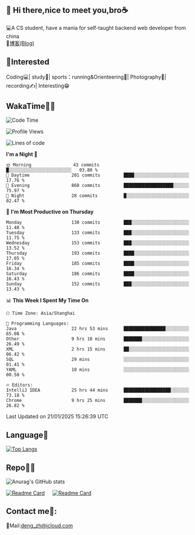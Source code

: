 👋 Hi there,nice to meet you,bro☕
---
💻A CS student, have a mania for self-taught backend web developer from china   
📌[博客(Blog)](https://github.com/HealUP/MyBlog)

 <!-- waka-box start -->
 <!-- waka-box end -->
 
🧲**Interested**
--
Coding💻| study📖| sports：running&Orienteering🏃‍| Photography📸| recording✍️| Interesting😁

WakaTime👨‍💻
---
<!--START_SECTION:waka-->
![Code Time](http://img.shields.io/badge/Code%20Time-2%2C449%20hrs%2049%20mins-blue)

![Profile Views](http://img.shields.io/badge/Profile%20Views-0-blue)

![Lines of code](https://img.shields.io/badge/From%20Hello%20World%20I%27ve%20Written-205.1%20thousand%20lines%20of%20code-blue)

**I'm a Night 🦉** 

```text
🌞 Morning                43 commits          █░░░░░░░░░░░░░░░░░░░░░░░░   03.80 % 
🌆 Daytime                201 commits         ████░░░░░░░░░░░░░░░░░░░░░   17.76 % 
🌃 Evening                860 commits         ███████████████████░░░░░░   75.97 % 
🌙 Night                  28 commits          █░░░░░░░░░░░░░░░░░░░░░░░░   02.47 % 
```
📅 **I'm Most Productive on Thursday** 

```text
Monday                   130 commits         ███░░░░░░░░░░░░░░░░░░░░░░   11.48 % 
Tuesday                  133 commits         ███░░░░░░░░░░░░░░░░░░░░░░   11.75 % 
Wednesday                153 commits         ███░░░░░░░░░░░░░░░░░░░░░░   13.52 % 
Thursday                 193 commits         ████░░░░░░░░░░░░░░░░░░░░░   17.05 % 
Friday                   185 commits         ████░░░░░░░░░░░░░░░░░░░░░   16.34 % 
Saturday                 186 commits         ████░░░░░░░░░░░░░░░░░░░░░   16.43 % 
Sunday                   152 commits         ███░░░░░░░░░░░░░░░░░░░░░░   13.43 % 
```


📊 **This Week I Spent My Time On** 

```text
🕑︎ Time Zone: Asia/Shanghai

💬 Programming Languages: 
Java                     22 hrs 53 mins      ████████████████░░░░░░░░░   65.08 % 
Other                    9 hrs 18 mins       ███████░░░░░░░░░░░░░░░░░░   26.49 % 
XML                      2 hrs 15 mins       ██░░░░░░░░░░░░░░░░░░░░░░░   06.42 % 
SQL                      29 mins             ░░░░░░░░░░░░░░░░░░░░░░░░░   01.41 % 
YAML                     10 mins             ░░░░░░░░░░░░░░░░░░░░░░░░░   00.50 % 

🔥 Editors: 
IntelliJ IDEA            25 hrs 44 mins      ██████████████████░░░░░░░   73.18 % 
Chrome                   9 hrs 25 mins       ███████░░░░░░░░░░░░░░░░░░   26.82 % 
```


 Last Updated on 21/01/2025 15:26:39 UTC
<!--END_SECTION:waka-->

Language🚀
---
[![Top Langs](https://github-readme-stats.vercel.app/api/top-langs/?username=HealUP&layout=compact&hide_border=true)](https://github.com/HealUP)

Repo🧑‍💻
---
![Anurag's GitHub stats](https://github-readme-stats.vercel.app/api?username=HealUP&count_private=true&show_icons=true&theme=gruvbox&hide_border=true) 

[![Readme Card](https://github-readme-stats.vercel.app/api/pin/?username=HealUP&repo=InternetEy&theme=transparent)](https://github.com/HealUP/InternetEy) &emsp;
[![Readme Card](https://github-readme-stats.vercel.app/api/pin/?username=HealUP&repo=CampusExperience&theme=transparent)](https://github.com/HealUP/CampusExperience)


Contact me📱:
---
📮Mail:deng_zh@icloud.com  
